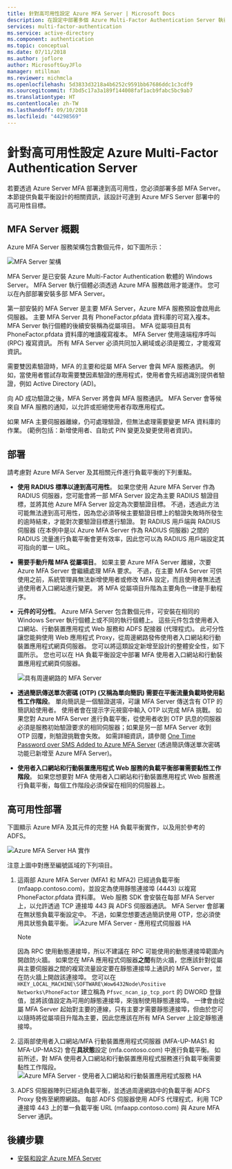 ```yaml
---
title: 針對高可用性設定 Azure MFA Server | Microsoft Docs
description: 在設定中部署多個 Azure Multi-Factor Authentication Server 執行個體以提供高可用性。
services: multi-factor-authentication
ms.service: active-directory
ms.component: authentication
ms.topic: conceptual
ms.date: 07/11/2018
ms.author: joflore
author: MicrosoftGuyJFlo
manager: mtillman
ms.reviewer: michmcla
ms.openlocfilehash: 5d3833d3218a4b6252c9591bb67686ddc1c3cdf9
ms.sourcegitcommit: f3bd5c17a3a189f144008faf1acb9fabc5bc9ab7
ms.translationtype: HT
ms.contentlocale: zh-TW
ms.lasthandoff: 09/10/2018
ms.locfileid: "44298569"
---
```

# <a name="configure-azure-multi-factor-authentication-server-for-high-availability"></a>針對高可用性設定 Azure Multi-Factor Authentication Server

若要透過 Azure Server MFA 部署達到高可用性，您必須部署多部 MFA Server。 本節提供負載平衡設計的相關資訊，該設計可達到 Azure MFS Server 部署中的高可用性目標。

## <a name="mfa-server-overview"></a>MFA Server 概觀

Azure MFA Server 服務架構包含數個元件，如下圖所示：

 ![MFA Server 架構](./media/howto-mfaserver-deploy-ha/mfa-ha-architecture.png)

MFA Server 是已安裝 Azure Multi-Factor Authentication 軟體的 Windows Server。 MFA Server 執行個體必須透過 Azure MFA 服務啟用才能運作。 您可以在內部部署安裝多部 MFA Server。

第一部安裝的 MFA Server 是主要 MFA Server，Azure MFA 服務預設會啟用此伺服器。 主要 MFA Server 具有 PhoneFactor.pfdata 資料庫的可寫入複本。 MFA Server 執行個體的後續安裝稱為從屬項目。 MFA 從屬項目具有 PhoneFactor.pfdata 資料庫的唯讀複寫複本。 MFA Server 使用遠端程序呼叫 (RPC) 複寫資訊。 所有 MFA Server 必須共同加入網域或必須是獨立，才能複寫資訊。

需要雙因素驗證時，MFA 的主要和從屬 MFA Server 會與 MFA 服務通訊。 例如，當使用者嘗試存取需要雙因素驗證的應用程式，使用者會先經過識別提供者驗證，例如 Active Directory (AD)。

向 AD 成功驗證之後，MFA Server 將會與 MFA 服務通訊。 MFA Server 會等候來自 MFA 服務的通知，以允許或拒絕使用者存取應用程式。

如果 MFA 主要伺服器離線，仍可處理驗證，但無法處理需要變更 MFA 資料庫的作業。 (範例包括：新增使用者、自助式 PIN 變更及變更使用者資訊)。

## <a name="deployment"></a>部署

請考慮對 Azure MFA Server 及其相關元件進行負載平衡的下列重點。

* **使用 RADIUS 標準以達到高可用性**。 如果您使用 Azure MFA Server 作為 RADIUS 伺服器，您可能會將一部 MFA Server 設定為主要 RADIUS 驗證目標，並將其他 Azure MFA Server 設定為次要驗證目標。 不過，透過此方法可能無法達到高可用性，因為您必須等候主要驗證目標上的驗證失敗時所發生的逾時結束，才能對次要驗證目標進行驗證。 對 RADIUS 用戶端與 RADIUS 伺服器 (在本例中是以 Azure MFA Server 作為 RADIUS 伺服器) 之間的 RADIUS 流量進行負載平衡會更有效率，因此您可以為 RADIUS 用戶端設定其可指向的單一 URL。
* **需要手動升階 MFA 從屬項目**。 如果主要 Azure MFA Server 離線，次要 Azure MFA Server 會繼續處理 MFA 要求。 不過，在主要 MFA Server 可供使用之前，系統管理員無法新增使用者或修改 MFA 設定，而且使用者無法透過使用者入口網站進行變更。 將 MFA 從屬項目升階為主要角色一律是手動程序。
* **元件的可分性**。 Azure MFA Server 包含數個元件，可安裝在相同的 Windows Server 執行個體上或不同的執行個體上。 這些元件包含使用者入口網站、行動裝置應用程式 Web 服務和 ADFS 配接器 (代理程式)。 此可分性讓您能夠使用 Web 應用程式 Proxy，從周邊網路發佈使用者入口網站和行動裝置應用程式網頁伺服器。 您可以將這類設定新增至設計的整體安全性，如下圖所示。 您也可以在 HA 負載平衡設定中部署 MFA 使用者入口網站和行動裝置應用程式網頁伺服器。

   ![具有周邊網路的 MFA Server](./media/howto-mfaserver-deploy-ha/mfasecurity.png)

* **透過簡訊傳送單次密碼 (OTP) (又稱為單向簡訊) 需要在平衡流量負載時使用黏性工作階段**。 單向簡訊是一個驗證選項，可讓 MFA Server 傳送含有 OTP 的簡訊給使用者。 使用者會在提示字元視窗中輸入 OTP 以完成 MFA 挑戰。 如果您對 Azure MFA Server 進行負載平衡，從使用者收到 OTP 訊息的伺服器必須是服務初始驗證要求的相同伺服器；如果是另一部 MFA Server 收到 OTP 回覆，則驗證挑戰會失敗。 如需詳細資訊，請參閱 [One Time Password over SMS Added to Azure MFA Server](https://blogs.technet.microsoft.com/enterprisemobility/2015/03/02/one-time-password-over-sms-added-to-azure-mfa-server) (透過簡訊傳送單次密碼功能已新增至 Azure MFA Server)。
* **使用者入口網站和行動裝置應用程式 Web 服務的負載平衡部署需要黏性工作階段**。 如果您想要對 MFA 使用者入口網站和行動裝置應用程式 Web 服務進行負載平衡，每個工作階段必須保留在相同的伺服器上。

## <a name="high-availability-deployment"></a>高可用性部署

下圖顯示 Azure MFA 及其元件的完整 HA 負載平衡實作，以及用於參考的 ADFS。

 ![Azure MFA Server HA 實作](./media/howto-mfaserver-deploy-ha/mfa-ha-deployment.png)

注意上圖中對應至編號區域的下列項目。

1. 這兩部 Azure MFA Server (MFA1 和 MFA2) 已經過負載平衡 (mfaapp.contoso.com)，並設定為使用靜態連接埠 (4443) 以複寫 PhoneFactor.pfdata 資料庫。 Web 服務 SDK 會安裝在每部 MFA Server 上，以允許透過 TCP 連接埠 443 與 ADFS 伺服器通訊。 MFA Server 會部署在無狀態負載平衡設定中。 不過，如果您想要透過簡訊使用 OTP，您必須使用具狀態負載平衡。
   ![Azure MFA Server - 應用程式伺服器 HA](./media/howto-mfaserver-deploy-ha/mfaapp.png)

   > [!NOTE]
   > 因為 RPC 使用動態連接埠，所以不建議在 RPC 可能使用的動態連接埠範圍內開啟防火牆。 如果您在 MFA 應用程式伺服器**之間**有防火牆，您應該針對從屬與主要伺服器之間的複寫流量設定要在靜態連接埠上通訊的 MFA Server，並在防火牆上開啟該連接埠。 您可以在 ```HKEY_LOCAL_MACHINE\SOFTWARE\Wow6432Node\Positive Networks\PhoneFactor``` 建立稱為 ```Pfsvc_ncan_ip_tcp_port``` 的 DWORD 登錄值，並將該值設定為可用的靜態連接埠，來強制使用靜態連接埠。 一律會由從屬 MFA Server 起始對主要的連線，只有主要才需要靜態連接埠，但由於您可以隨時將從屬項目升階為主要，因此您應該在所有 MFA Server 上設定靜態連接埠。

2. 這兩部使用者入口網站/MFA 行動裝置應用程式伺服器 (MFA-UP-MAS1 和 MFA-UP-MAS2) 會在**具狀態**設定 (mfa.contoso.com) 中進行負載平衡。 如前所述，對 MFA 使用者入口網站和行動裝置應用程式服務進行負載平衡需要黏性工作階段。
   ![Azure MFA Server - 使用者入口網站和行動裝置應用程式服務 HA](./media/howto-mfaserver-deploy-ha/mfaportal.png)
3. ADFS 伺服器陣列已經過負載平衡，並透過周邊網路中的負載平衡 ADFS Proxy 發佈至網際網路。 每部 ADFS 伺服器使用 ADFS 代理程式，利用 TCP 連接埠 443 上的單一負載平衡 URL (mfaapp.contoso.com) 與 Azure MFA Server 通訊。

## <a name="next-steps"></a>後續步驟

* [安裝和設定 Azure MFA Server](howto-mfaserver-deploy.md)
